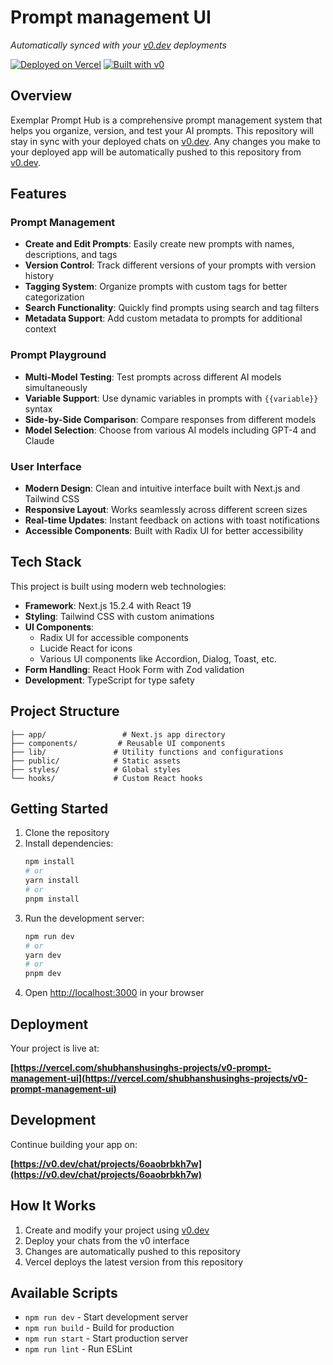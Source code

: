 # Prompt management UI

*Automatically synced with your [v0.dev](https://v0.dev) deployments*

[![Deployed on Vercel](https://img.shields.io/badge/Deployed%20on-Vercel-black?style=for-the-badge&logo=vercel)](https://vercel.com/shubhanshusinghs-projects/v0-prompt-management-ui)
[![Built with v0](https://img.shields.io/badge/Built%20with-v0.dev-black?style=for-the-badge)](https://v0.dev/chat/projects/6oaobrbkh7w)

## Overview

Exemplar Prompt Hub is a comprehensive prompt management system that helps you organize, version, and test your AI prompts. This repository will stay in sync with your deployed chats on [v0.dev](https://v0.dev). Any changes you make to your deployed app will be automatically pushed to this repository from [v0.dev](https://v0.dev).

## Features

### Prompt Management
- **Create and Edit Prompts**: Easily create new prompts with names, descriptions, and tags
- **Version Control**: Track different versions of your prompts with version history
- **Tagging System**: Organize prompts with custom tags for better categorization
- **Search Functionality**: Quickly find prompts using search and tag filters
- **Metadata Support**: Add custom metadata to prompts for additional context

### Prompt Playground
- **Multi-Model Testing**: Test prompts across different AI models simultaneously
- **Variable Support**: Use dynamic variables in prompts with `{{variable}}` syntax
- **Side-by-Side Comparison**: Compare responses from different models
- **Model Selection**: Choose from various AI models including GPT-4 and Claude

### User Interface
- **Modern Design**: Clean and intuitive interface built with Next.js and Tailwind CSS
- **Responsive Layout**: Works seamlessly across different screen sizes
- **Real-time Updates**: Instant feedback on actions with toast notifications
- **Accessible Components**: Built with Radix UI for better accessibility

## Tech Stack

This project is built using modern web technologies:

- **Framework**: Next.js 15.2.4 with React 19
- **Styling**: Tailwind CSS with custom animations
- **UI Components**: 
  - Radix UI for accessible components
  - Lucide React for icons
  - Various UI components like Accordion, Dialog, Toast, etc.
- **Form Handling**: React Hook Form with Zod validation
- **Development**: TypeScript for type safety

## Project Structure

```
├── app/                 # Next.js app directory
├── components/         # Reusable UI components
├── lib/               # Utility functions and configurations
├── public/            # Static assets
├── styles/            # Global styles
└── hooks/             # Custom React hooks
```

## Getting Started

1. Clone the repository
2. Install dependencies:
   ```bash
   npm install
   # or
   yarn install
   # or
   pnpm install
   ```
3. Run the development server:
   ```bash
   npm run dev
   # or
   yarn dev
   # or
   pnpm dev
   ```
4. Open [http://localhost:3000](http://localhost:3000) in your browser

## Deployment

Your project is live at:

**[https://vercel.com/shubhanshusinghs-projects/v0-prompt-management-ui](https://vercel.com/shubhanshusinghs-projects/v0-prompt-management-ui)**

## Development

Continue building your app on:

**[https://v0.dev/chat/projects/6oaobrbkh7w](https://v0.dev/chat/projects/6oaobrbkh7w)**

## How It Works

1. Create and modify your project using [v0.dev](https://v0.dev)
2. Deploy your chats from the v0 interface
3. Changes are automatically pushed to this repository
4. Vercel deploys the latest version from this repository

## Available Scripts

- `npm run dev` - Start development server
- `npm run build` - Build for production
- `npm run start` - Start production server
- `npm run lint` - Run ESLint
